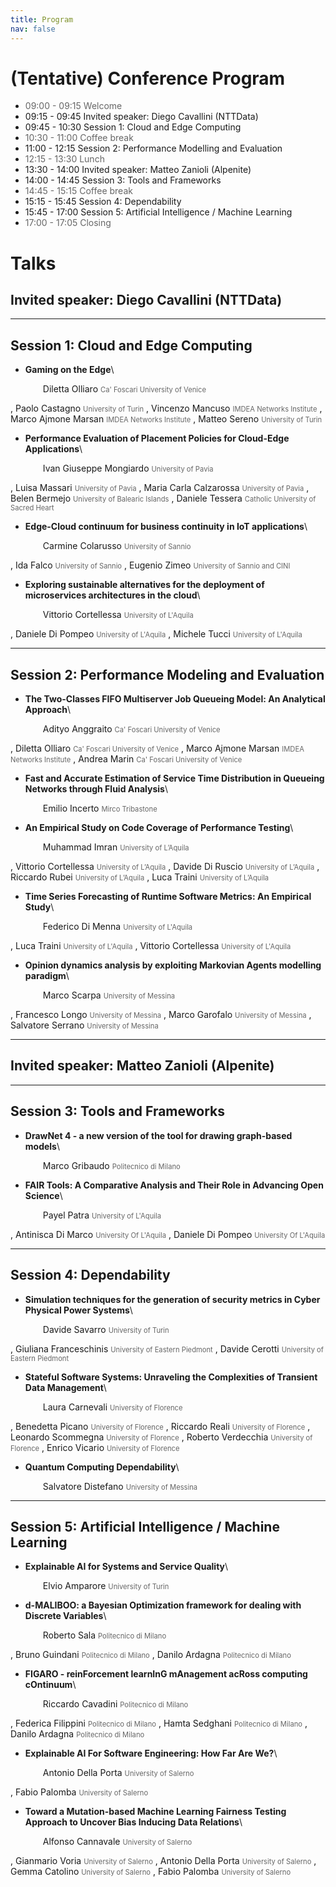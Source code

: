 ```yaml
---
title: Program
nav: false
---
```


# (Tentative) Conference Program

- <font color="#666">09:00 - 09:15 Welcome</font>
- 09:15 - 09:45 Invited speaker: Diego Cavallini (NTTData)
- 09:45 - 10:30 Session 1: Cloud and Edge Computing
- <font color="#666">10:30 - 11:00 Coffee break</font>
- 11:00 - 12:15	Session 2: Performance Modelling and Evaluation
- <font color="#666">12:15 - 13:30 Lunch</font>
- 13:30 - 14:00 Invited speaker: Matteo Zanioli (Alpenite)
- 14:00 - 14:45	Session 3: Tools and Frameworks
- <font color="#666">14:45 - 15:15 Coffee break</font>
- 15:15 - 15:45	Session 4: Dependability
- 15:45 - 17:00	Session 5: Artificial Intelligence / Machine Learning
- <font color="#666">17:00 - 17:05 Closing</font>

# Talks

## Invited speaker: Diego Cavallini (NTTData)

---

## **Session 1: Cloud and Edge Computing**
- **Gaming on the Edge**\
    <p style="margin-left:2em">
    Diletta Olliaro <span style="font-size:0.8em;color:#666">Ca' Foscari University of Venice</span>
,
    Paolo Castagno <span style="font-size:0.8em;color:#666">University of Turin</span>
,
    Vincenzo Mancuso <span style="font-size:0.8em;color:#666">IMDEA Networks Institute</span>
,
    Marco Ajmone Marsan <span style="font-size:0.8em;color:#666">IMDEA Networks Institute</span>
,
    Matteo Sereno <span style="font-size:0.8em;color:#666">University of Turin</span>
    </p>
- **Performance Evaluation of Placement Policies for Cloud-Edge Applications**\
    <p style="margin-left:2em">
    Ivan Giuseppe Mongiardo <span style="font-size:0.8em;color:#666">University of Pavia</span>
,
    Luisa Massari <span style="font-size:0.8em;color:#666">University of Pavia</span>
,
    Maria Carla Calzarossa <span style="font-size:0.8em;color:#666">University of Pavia</span>
,
    Belen Bermejo <span style="font-size:0.8em;color:#666">University of Balearic Islands</span>
,
    Daniele Tessera <span style="font-size:0.8em;color:#666">Catholic University of Sacred Heart</span>
    </p>
- **Edge-Cloud continuum for business continuity in IoT applications**\
    <p style="margin-left:2em">
    Carmine Colarusso <span style="font-size:0.8em;color:#666">University of Sannio</span>
,
    Ida Falco <span style="font-size:0.8em;color:#666">University of Sannio</span>
,
    Eugenio Zimeo <span style="font-size:0.8em;color:#666">University of Sannio and CINI</span>
    </p>
- **Exploring sustainable alternatives for the deployment of microservices architectures in the cloud**\
    <p style="margin-left:2em">
    Vittorio Cortellessa <span style="font-size:0.8em;color:#666">University of L'Aquila</span>
,
    Daniele Di Pompeo <span style="font-size:0.8em;color:#666">University of L'Aquila</span>
,
    Michele Tucci <span style="font-size:0.8em;color:#666">University of L'Aquila</span>
    </p>

---

## **Session 2: Performance Modeling and Evaluation**
- **The Two-Classes FIFO Multiserver Job Queueing Model: An Analytical Approach**\
    <p style="margin-left:2em">
    Adityo Anggraito <span style="font-size:0.8em;color:#666">Ca' Foscari University of Venice</span>
,
    Diletta Olliaro <span style="font-size:0.8em;color:#666">Ca' Foscari University of Venice</span>
,
    Marco Ajmone Marsan <span style="font-size:0.8em;color:#666">IMDEA Networks Institute</span>
,
    Andrea Marin <span style="font-size:0.8em;color:#666">Ca' Foscari University of Venice</span>
    </p>
- **Fast and Accurate Estimation of Service Time Distribution in Queueing Networks through Fluid Analysis**\
    <p style="margin-left:2em">
    Emilio Incerto <span style="font-size:0.8em;color:#666">Mirco Tribastone</span>
    </p>
- **An Empirical Study on Code Coverage of Performance Testing**\
    <p style="margin-left:2em">
    Muhammad Imran <span style="font-size:0.8em;color:#666">University of L’Aquila</span>
,
    Vittorio Cortellessa <span style="font-size:0.8em;color:#666">University of L’Aquila</span>
,
    Davide Di Ruscio <span style="font-size:0.8em;color:#666">University of L’Aquila</span>
,
    Riccardo Rubei <span style="font-size:0.8em;color:#666">University of L’Aquila</span>
,
    Luca Traini <span style="font-size:0.8em;color:#666">University of L’Aquila</span>
    </p>
- **Time Series Forecasting of Runtime Software Metrics: An Empirical Study**\
    <p style="margin-left:2em">
    Federico Di Menna <span style="font-size:0.8em;color:#666">University of L'Aquila</span>
,
    Luca Traini <span style="font-size:0.8em;color:#666">University of L'Aquila</span>
,
    Vittorio Cortellessa <span style="font-size:0.8em;color:#666">University of L'Aquila</span>
    </p>
- **Opinion dynamics analysis by exploiting Markovian Agents modelling paradigm**\
    <p style="margin-left:2em">
    Marco Scarpa <span style="font-size:0.8em;color:#666">University of Messina</span>
,
    Francesco Longo <span style="font-size:0.8em;color:#666">University of Messina</span>
,
    Marco Garofalo <span style="font-size:0.8em;color:#666">University of Messina</span>
,
    Salvatore Serrano <span style="font-size:0.8em;color:#666">University of Messina</span>
    </p>

---

## Invited speaker: Matteo Zanioli (Alpenite)

---

## **Session 3: Tools and Frameworks**
- **DrawNet 4 - a new version of the tool for drawing graph-based models**\
    <p style="margin-left:2em">
    Marco Gribaudo <span style="font-size:0.8em;color:#666">Politecnico di Milano</span>
    </p>
- **FAIR Tools: A Comparative Analysis and Their Role in Advancing Open Science**\
    <p style="margin-left:2em">
    Payel Patra <span style="font-size:0.8em;color:#666">University of L'Aquila</span>
,
    Antinisca Di Marco <span style="font-size:0.8em;color:#666">University Of L'Aquila</span>
,
    Daniele Di Pompeo <span style="font-size:0.8em;color:#666">University Of L'Aquila</span>
    </p>

---

## **Session 4: Dependability**
- **Simulation techniques for the generation of security metrics in Cyber Physical Power Systems**\
    <p style="margin-left:2em">
    Davide Savarro <span style="font-size:0.8em;color:#666">University of Turin</span>
,
    Giuliana Franceschinis <span style="font-size:0.8em;color:#666">University of Eastern Piedmont</span>
,
    Davide Cerotti <span style="font-size:0.8em;color:#666">University of Eastern Piedmont</span>
    </p>
- **Stateful Software Systems: Unraveling the Complexities of Transient Data Management**\
    <p style="margin-left:2em">
    Laura Carnevali <span style="font-size:0.8em;color:#666">University of Florence</span>
,
    Benedetta Picano <span style="font-size:0.8em;color:#666">University of Florence</span>
,
    Riccardo Reali <span style="font-size:0.8em;color:#666">University of Florence</span>
,
    Leonardo Scommegna <span style="font-size:0.8em;color:#666">University of Florence</span>
,
    Roberto Verdecchia <span style="font-size:0.8em;color:#666">University of Florence</span>
,
    Enrico Vicario <span style="font-size:0.8em;color:#666">University of Florence</span>
    </p>
- **Quantum Computing Dependability**\
    <p style="margin-left:2em">
    Salvatore Distefano <span style="font-size:0.8em;color:#666">University of Messina</span>
    </p>

---

## **Session 5: Artificial Intelligence / Machine Learning**
- **Explainable AI for Systems and Service Quality**\
    <p style="margin-left:2em">
    Elvio Amparore <span style="font-size:0.8em;color:#666">University of Turin</span>
    </p>
- **d-MALIBOO: a Bayesian Optimization framework for dealing with Discrete Variables**\
    <p style="margin-left:2em">
    Roberto Sala <span style="font-size:0.8em;color:#666">Politecnico di Milano</span>
,
    Bruno Guindani <span style="font-size:0.8em;color:#666">Politecnico di Milano</span>
,
    Danilo Ardagna <span style="font-size:0.8em;color:#666">Politecnico di Milano</span>
    </p>
- **FIGARO - reinForcement learnInG mAnagement acRoss computing cOntinuum**\
    <p style="margin-left:2em">
    Riccardo Cavadini <span style="font-size:0.8em;color:#666">Politecnico di Milano</span>
,
    Federica Filippini <span style="font-size:0.8em;color:#666">Politecnico di Milano</span>
,
    Hamta Sedghani <span style="font-size:0.8em;color:#666">Politecnico di Milano</span>
,
    Danilo Ardagna <span style="font-size:0.8em;color:#666">Politecnico di Milano</span>
    </p>
- **Explainable AI For Software Engineering: How Far Are We?**\
    <p style="margin-left:2em">
    Antonio Della Porta <span style="font-size:0.8em;color:#666">University of Salerno</span>
,
    Fabio Palomba <span style="font-size:0.8em;color:#666">University of Salerno</span>
    </p>
- **Toward a Mutation-based Machine Learning Fairness Testing Approach to Uncover Bias Inducing Data Relations**\
    <p style="margin-left:2em">
    Alfonso Cannavale <span style="font-size:0.8em;color:#666">University of Salerno</span>
,
    Gianmario Voria <span style="font-size:0.8em;color:#666">University of Salerno</span>
,
    Antonio Della Porta <span style="font-size:0.8em;color:#666">University of Salerno</span>
,
    Gemma Catolino <span style="font-size:0.8em;color:#666">University of Salerno</span>
,
    Fabio Palomba <span style="font-size:0.8em;color:#666">University of Salerno</span>
    </p>

